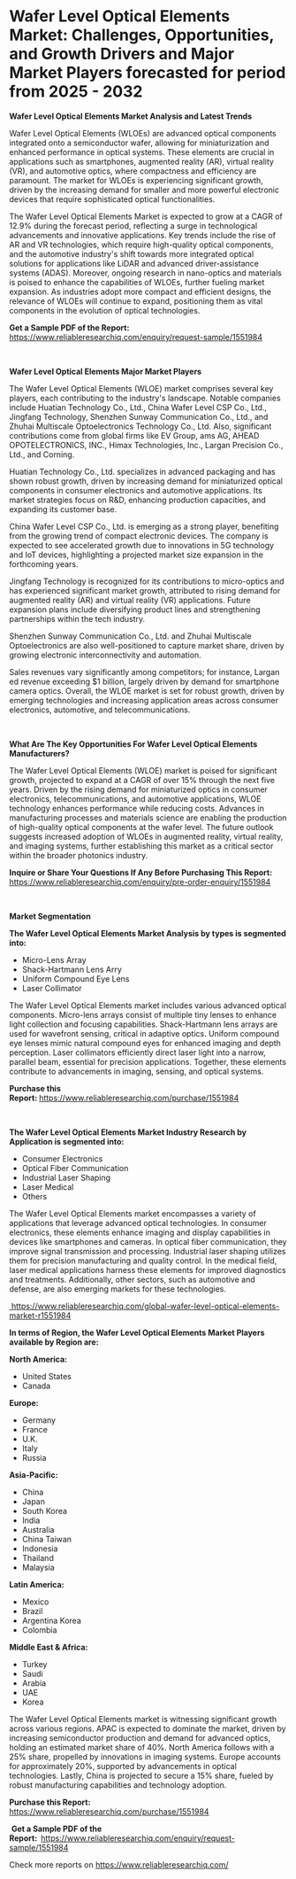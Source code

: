 <p><h1>Wafer Level Optical Elements Market: Challenges, Opportunities, and Growth Drivers and Major Market Players forecasted for period from 2025 - 2032</h1></p><p><strong>Wafer Level Optical Elements Market Analysis and Latest Trends</strong></p>
<p><p>Wafer Level Optical Elements (WLOEs) are advanced optical components integrated onto a semiconductor wafer, allowing for miniaturization and enhanced performance in optical systems. These elements are crucial in applications such as smartphones, augmented reality (AR), virtual reality (VR), and automotive optics, where compactness and efficiency are paramount. The market for WLOEs is experiencing significant growth, driven by the increasing demand for smaller and more powerful electronic devices that require sophisticated optical functionalities.</p><p>The Wafer Level Optical Elements Market is expected to grow at a CAGR of 12.9% during the forecast period, reflecting a surge in technological advancements and innovative applications. Key trends include the rise of AR and VR technologies, which require high-quality optical components, and the automotive industry's shift towards more integrated optical solutions for applications like LiDAR and advanced driver-assistance systems (ADAS). Moreover, ongoing research in nano-optics and materials is poised to enhance the capabilities of WLOEs, further fueling market expansion. As industries adopt more compact and efficient designs, the relevance of WLOEs will continue to expand, positioning them as vital components in the evolution of optical technologies.</p></p>
<p><strong>Get a Sample PDF of the Report:&nbsp;</strong> <a href="https://www.reliableresearchiq.com/enquiry/request-sample/1551984?utm_campaign=973&utm_medium=2&utm_source=Github&utm_content=ia&utm_term=12022025&utm_id=wafer-level-optical-elements">https://www.reliableresearchiq.com/enquiry/request-sample/1551984</a></p>
<p>&nbsp;</p>
<p><strong>Wafer Level Optical Elements Major Market Players</strong></p>
<p><p>The Wafer Level Optical Elements (WLOE) market comprises several key players, each contributing to the industry's landscape. Notable companies include Huatian Technology Co., Ltd., China Wafer Level CSP Co., Ltd., Jingfang Technology, Shenzhen Sunway Communication Co., Ltd., and Zhuhai Multiscale Optoelectronics Technology Co., Ltd. Also, significant contributions come from global firms like EV Group, ams AG, AHEAD OPOTELECTRONICS, INC., Himax Technologies, Inc., Largan Precision Co., Ltd., and Corning.</p><p>Huatian Technology Co., Ltd. specializes in advanced packaging and has shown robust growth, driven by increasing demand for miniaturized optical components in consumer electronics and automotive applications. Its market strategies focus on R&D, enhancing production capacities, and expanding its customer base.</p><p>China Wafer Level CSP Co., Ltd. is emerging as a strong player, benefiting from the growing trend of compact electronic devices. The company is expected to see accelerated growth due to innovations in 5G technology and IoT devices, highlighting a projected market size expansion in the forthcoming years.</p><p>Jingfang Technology is recognized for its contributions to micro-optics and has experienced significant market growth, attributed to rising demand for augmented reality (AR) and virtual reality (VR) applications. Future expansion plans include diversifying product lines and strengthening partnerships within the tech industry.</p><p>Shenzhen Sunway Communication Co., Ltd. and Zhuhai Multiscale Optoelectronics are also well-positioned to capture market share, driven by growing electronic interconnectivity and automation.</p><p>Sales revenues vary significantly among competitors; for instance, Largan ed revenue exceeding $1 billion, largely driven by demand for smartphone camera optics. Overall, the WLOE market is set for robust growth, driven by emerging technologies and increasing application areas across consumer electronics, automotive, and telecommunications.</p></p>
<p>&nbsp;</p>
<p><strong>What Are The Key Opportunities For Wafer Level Optical Elements Manufacturers?</strong></p>
<p><p>The Wafer Level Optical Elements (WLOE) market is poised for significant growth, projected to expand at a CAGR of over 15% through the next five years. Driven by the rising demand for miniaturized optics in consumer electronics, telecommunications, and automotive applications, WLOE technology enhances performance while reducing costs. Advances in manufacturing processes and materials science are enabling the production of high-quality optical components at the wafer level. The future outlook suggests increased adoption of WLOEs in augmented reality, virtual reality, and imaging systems, further establishing this market as a critical sector within the broader photonics industry.</p></p>
<p><strong>Inquire or Share Your Questions If Any Before Purchasing This Report:</strong> <a href="https://www.reliableresearchiq.com/enquiry/pre-order-enquiry/1551984?utm_campaign=973&utm_medium=2&utm_source=Github&utm_content=ia&utm_term=12022025&utm_id=wafer-level-optical-elements">https://www.reliableresearchiq.com/enquiry/pre-order-enquiry/1551984</a></p>
<p>&nbsp;</p>
<p><strong>Market Segmentation</strong></p>
<p><strong>The Wafer Level Optical Elements Market Analysis by types is segmented into:</strong></p>
<p><ul><li>Micro-Lens Array</li><li>Shack-Hartmann Lens Arry</li><li>Uniform Compound Eye Lens</li><li>Laser Collimator</li></ul></p>
<p><p>The Wafer Level Optical Elements market includes various advanced optical components. Micro-lens arrays consist of multiple tiny lenses to enhance light collection and focusing capabilities. Shack-Hartmann lens arrays are used for wavefront sensing, critical in adaptive optics. Uniform compound eye lenses mimic natural compound eyes for enhanced imaging and depth perception. Laser collimators efficiently direct laser light into a narrow, parallel beam, essential for precision applications. Together, these elements contribute to advancements in imaging, sensing, and optical systems.</p></p>
<p><strong>Purchase this Report:&nbsp;</strong><a href="https://www.reliableresearchiq.com/purchase/1551984?utm_campaign=973&utm_medium=2&utm_source=Github&utm_content=ia&utm_term=12022025&utm_id=wafer-level-optical-elements">https://www.reliableresearchiq.com/purchase/1551984</a></p>
<p>&nbsp;</p>
<p><strong>The Wafer Level Optical Elements Market Industry Research by Application is segmented into:</strong></p>
<p><ul><li>Consumer Electronics</li><li>Optical Fiber Communication</li><li>Industrial Laser Shaping</li><li>Laser Medical</li><li>Others</li></ul></p>
<p><p>The Wafer Level Optical Elements market encompasses a variety of applications that leverage advanced optical technologies. In consumer electronics, these elements enhance imaging and display capabilities in devices like smartphones and cameras. In optical fiber communication, they improve signal transmission and processing. Industrial laser shaping utilizes them for precision manufacturing and quality control. In the medical field, laser medical applications harness these elements for improved diagnostics and treatments. Additionally, other sectors, such as automotive and defense, are also emerging markets for these technologies.</p></p>
<p><a href="https://www.reliableresearchiq.com/global-wafer-level-optical-elements-market-r1551984?utm_campaign=973&utm_medium=2&utm_source=Github&utm_content=ia&utm_term=12022025&utm_id=wafer-level-optical-elements">&nbsp;https://www.reliableresearchiq.com/global-wafer-level-optical-elements-market-r1551984</a></p>
<p><strong>In terms of Region, the Wafer Level Optical Elements Market Players available by Region are:</strong></p>
<p>
    <p> <strong> North America: </strong>
        <ul>
            <li>United States</li>
            <li>Canada</li>
        </ul>
        </p> 
    <p> <strong> Europe: </strong>
        <ul>
            <li>Germany</li>
            <li>France</li>
            <li>U.K.</li>
            <li>Italy</li>
            <li>Russia</li>
        </ul>
        </p> 
    <p> <strong> Asia-Pacific: </strong>
        <ul>
            <li>China</li>
            <li>Japan</li>
            <li>South Korea</li>
            <li>India</li>
            <li>Australia</li>
            <li>China Taiwan</li>
            <li>Indonesia</li>
            <li>Thailand</li>
            <li>Malaysia</li>
        </ul>
        </p> 
    <p> <strong> Latin America: </strong>
        <ul>
            <li>Mexico</li>
            <li>Brazil</li>
            <li>Argentina Korea</li>
            <li>Colombia</li>
        </ul>
        </p> 
    <p> <strong> Middle East & Africa: </strong>
        <ul>
            <li>Turkey</li>
            <li>Saudi</li>
            <li>Arabia</li>
            <li>UAE</li>
            <li>Korea</li>
        </ul>
    </p>
    </p>
<p><p>The Wafer Level Optical Elements market is witnessing significant growth across various regions. APAC is expected to dominate the market, driven by increasing semiconductor production and demand for advanced optics, holding an estimated market share of 40%. North America follows with a 25% share, propelled by innovations in imaging systems. Europe accounts for approximately 20%, supported by advancements in optical technologies. Lastly, China is projected to secure a 15% share, fueled by robust manufacturing capabilities and technology adoption.</p></p>
<p><strong>Purchase this Report: </strong><a href="https://www.reliableresearchiq.com/purchase/1551984?utm_campaign=973&utm_medium=2&utm_source=Github&utm_content=ia&utm_term=12022025&utm_id=wafer-level-optical-elements">https://www.reliableresearchiq.com/purchase/1551984</a></p>
<p>&nbsp;<strong>Get a Sample PDF of the Report:&nbsp;&nbsp;</strong><a href="https://www.reliableresearchiq.com/enquiry/request-sample/1551984?utm_campaign=973&utm_medium=2&utm_source=Github&utm_content=ia&utm_term=12022025&utm_id=wafer-level-optical-elements">https://www.reliableresearchiq.com/enquiry/request-sample/1551984</a></p>
<p><strong></strong></p>
<p>Check more reports on <a href="https://www.reliableresearchiq.com/?utm_campaign=973&utm_medium=2&utm_source=Github&utm_content=ia&utm_term=12022025&utm_id=wafer-level-optical-elements">https://www.reliableresearchiq.com/</a></p>
